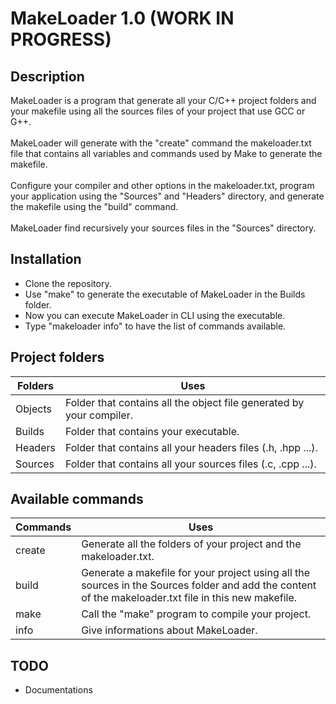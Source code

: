 # MakeLoader 1.0 (WORK IN PROGRESS)

## Description
MakeLoader is a program that generate all your C/C++ project folders and your makefile 
using all the sources files of your project that use GCC or G++.
<br/><br/>
MakeLoader will generate with the "create" command the makeloader.txt file that contains all variables 
and commands used by Make to generate the makefile.
<br/><br/>
Configure your compiler and other options in the makeloader.txt,
program your application using the "Sources" and "Headers" directory, and generate 
the makefile using the "build" command.
<br/><br/>
MakeLoader find recursively your sources files in the "Sources" directory.

## Installation
- Clone the repository.
- Use "make" to generate the executable of MakeLoader in the Builds folder.
- Now you can execute MakeLoader in CLI using the executable.
- Type "makeloader info" to have the list of commands available.

## Project folders
Folders | Uses
------------ | -------------
Objects | Folder that contains all the object file generated by your compiler.
Builds | Folder that contains your executable.
Headers | Folder that contains all your headers files (.h, .hpp ...).
Sources |  Folder that contains all your sources files (.c, .cpp ...).

## Available commands
Commands | Uses
------------ | -------------
create | Generate all the folders of your project and the makeloader.txt.
build | Generate a makefile for your project using all the sources in the Sources folder and add the content of the makeloader.txt file in this new makefile.
make | Call the "make" program to compile your project.
info |  Give informations about MakeLoader.

## TODO
* Documentations